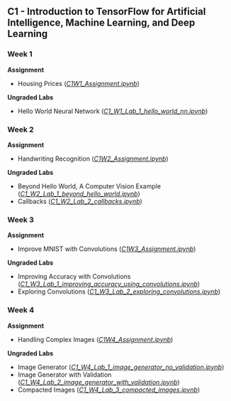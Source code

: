 ## C1 - Introduction to TensorFlow for Artificial Intelligence, Machine Learning, and Deep Learning

### Week 1
**Assignment**
- Housing Prices ([*C1W1_Assignment.ipynb*](https://github.com/irasalsabila/DeepLearning.AI-Tensorflow-Developer/blob/main/01%20-%20Intoruction%20to%20TensorFlow%20for%20AI%2C%20ML%2C%20DL/assignment/C1W1_Assignment.ipynb))

**Ungraded Labs**
- Hello World Neural Network ([*C1_W1_Lab_1_hello_world_nn.ipynb*](https://github.com/irasalsabila/DeepLearning.AI-Tensorflow-Developer/blob/main/01%20-%20Intoruction%20to%20TensorFlow%20for%20AI%2C%20ML%2C%20DL/ungraded_labs/C1_W1_Lab_1_hello_world_nn.ipynb))

### Week 2

**Assignment**
- Handwriting Recognition ([*C1W2_Assignment.ipynb*](https://github.com/irasalsabila/DeepLearning.AI-Tensorflow-Developer/blob/main/01%20-%20Intoruction%20to%20TensorFlow%20for%20AI%2C%20ML%2C%20DL/assignment/C1W2_Assignment.ipynb))

**Ungraded Labs**
- Beyond Hello World, A Computer Vision Example ([*C1_W2_Lab_1_beyond_hello_world.ipynb*](https://github.com/irasalsabila/DeepLearning.AI-Tensorflow-Developer/blob/main/01%20-%20Intoruction%20to%20TensorFlow%20for%20AI%2C%20ML%2C%20DL/ungraded_labs/C1_W2_Lab_1_beyond_hello_world.ipynb))
- Callbacks ([*C1_W2_Lab_2_callbacks.ipynb*](https://github.com/irasalsabila/DeepLearning.AI-Tensorflow-Developer/blob/main/01%20-%20Intoruction%20to%20TensorFlow%20for%20AI%2C%20ML%2C%20DL/ungraded_labs/C1_W2_Lab_2_callbacks.ipynb))

### Week 3

**Assignment**
- Improve MNIST with Convolutions ([*C1W3_Assignment.ipynb*](https://github.com/irasalsabila/DeepLearning.AI-Tensorflow-Developer/blob/main/01%20-%20Intoruction%20to%20TensorFlow%20for%20AI%2C%20ML%2C%20DL/assignment/C1W3_Assignment.ipynb))

**Ungraded Labs**
- Improving Accuracy with Convolutions ([*C1_W3_Lab_1_improving_accuracy_using_convolutions.ipynb*](https://github.com/irasalsabila/DeepLearning.AI-Tensorflow-Developer/blob/main/01%20-%20Intoruction%20to%20TensorFlow%20for%20AI%2C%20ML%2C%20DL/ungraded_labs/C1_W3_Lab_1_improving_accuracy_using_convolutions.ipynb))
- Exploring Convolutions ([*C1_W3_Lab_2_exploring_convolutions.ipynb*](https://github.com/irasalsabila/DeepLearning.AI-Tensorflow-Developer/blob/main/01%20-%20Intoruction%20to%20TensorFlow%20for%20AI%2C%20ML%2C%20DL/ungraded_labs/C1_W3_Lab_2_exploring_convolutions.ipynb))

### Week 4

**Assignment**
- Handling Complex Images ([*C1W4_Assignment.ipynb*](https://github.com/irasalsabila/DeepLearning.AI-Tensorflow-Developer/blob/main/01%20-%20Intoruction%20to%20TensorFlow%20for%20AI%2C%20ML%2C%20DL/assignment/C1W4_Assignment.ipynb))

**Ungraded Labs**
- Image Generator ([*C1_W4_Lab_1_image_generator_no_validation.ipynb*](https://github.com/irasalsabila/DeepLearning.AI-Tensorflow-Developer/blob/main/01%20-%20Intoruction%20to%20TensorFlow%20for%20AI%2C%20ML%2C%20DL/ungraded_labs/C1_W4_Lab_1_image_generator_no_validation.ipynb))
- Image Generator with Validation ([*C1_W4_Lab_2_image_generator_with_validation.ipynb*](https://github.com/irasalsabila/DeepLearning.AI-Tensorflow-Developer/blob/main/01%20-%20Intoruction%20to%20TensorFlow%20for%20AI%2C%20ML%2C%20DL/ungraded_labs/C1_W4_Lab_2_image_generator_with_validation.ipynb))
- Compacted Images ([*C1_W4_Lab_3_compacted_images.ipynb*](https://github.com/irasalsabila/DeepLearning.AI-Tensorflow-Developer/blob/main/01%20-%20Intoruction%20to%20TensorFlow%20for%20AI%2C%20ML%2C%20DL/ungraded_labs/C1_W4_Lab_3_compacted_images.ipynb))